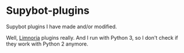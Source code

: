 # Supybot-plugins
Supybot plugins I have made and/or modified.

Well, [Limnoria](https://github.com/ProgVal/Limnoria/) plugins really. And I run with Python 3, so I don't check if they work with Python 2 anymore.
